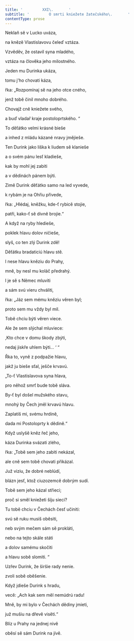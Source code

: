 ```yaml
---
title: '         XXI\.       '
subtitle: '         O smrti kniežete žatečského\.       '
contentType: prose
---
```


Neklaň sě v Lucko uváza,

na knězě Vlastislavovu čeleď vztáza.

Vzvěděv, že ostavil syna mladého,

vztáza na člověka jeho milostného.

Jeden mu Durinka ukáza,

tomu j'ho chovati káza,

řka: „Rozpomínaj sě na jeho otce cného,

jenž tobě činil mnoho dobrého.

Chovajž cně kniežete svého,

a buď vladař kraje postoloprtského. “

To děťátko velmi krásné bieše

a inhed z mládu kázané nravy jmějieše.

Ten Durink jako liška k liudem sě klanieše

a o svém pánu lesť kladieše,

kak by mohl jej zabiti

a v dědinách pánem býti.

Zimě Durink děťátko samo na led vyvede,

k rybám je na Ohřiu přivede,

řka: „Hlédaj, kněžku, kde-ť rybicě stojie,

patři, kako-ť sě divně brojie.“

A když na ryby hledieše,

poklek hlavu dolov ničieše,

slyš, co ten zlý Durink zdě!

Děťátku bradaticiú hlavu stě.

I nese hlavu kněziu do Prahy,

mně, by nesl mu koláč předrahý.

I je sě s Němec mluviti

a sám svú vieru chváliti,

řka: „Jáz sem mému kněziu věren byl;

proto sem mu vždy byl mil.

Tobě chciu býti věren viece.

Ale že sem slýchal mluviece:

,Kto chce v domu škody zbýti,

nedaj jiskře uhlem býti... ‘ “

Řka to, vyně z podpažie hlavu,

jakž ju bieše sťal, ješče krvavú.

„To-ť Vlastislavova syna hlava,

pro něhož smrť bude tobě sláva.

By-ť byl došel mužského stavu,

mnohý by Čech jměl krvavú hlavu.

Zaplatíš mi, svému hrdině,

dada mi Postoloprty k dědině.“

Když uslyšě kněz řeč jeho,

káza Durinka svázati zlého,

řka: „Tobě sem jeho zabiti nekázal,

ale cně sem tobě chovati přikázal.

Juž viziu, že dobré neblúdí,

blázn jesť, ktož ciuzozemcě dobrým sudí.

Tobě sem jeho kázal střieci;

proč si směl kniežeti šíju sieci?

Tu tobě chciu v Čechách česť učiniti:

svú sě ruku musíš oběsiti,

neb svým mečem sám sě prokláti,

nebo na tejto skále státi

a dolov samému skočiti

a hlavu sobě slomiti. “

Uzřev Durink, že širšie rady nenie.

zvoli sobě oběšenie.

Když jdieše Durink s hradu,

vecě: „Ach kak sem měl nemúdrú radu!

Mně, by mi bylo v Čechách dědiny jmieti,

juž mušiu na dřevě visěti.“

Blíz u Prahy na jednej nivě

oběsí sě sám Durink na jívě.
